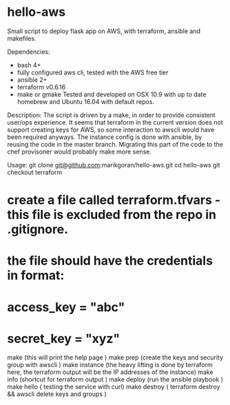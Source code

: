# hello-aws
Small script to deploy flask app on AWS, with terraform, ansible and makefiles.

Dependencies:
- bash 4+
- fully configured aws cli, tested with the AWS free tier
- ansible 2+
- terraform v0.6.16
- make or gmake
Tested and developed on OSX 10.9 with up to date homebrew and Ubuntu 16.04 with default repos.

Description:
  The script is driven by a make, in order to provide consistent user/ops experience. It seems that terraform in the current version does not support creating keys for AWS, so some interaction to awscli would have been required anyways.
  The instance config is done with ansible, by reusing the code in the master branch. Migrating this part of the code to the chef provisoner would probably make more sense.

Usage:
  git clone git@github.com:marikgoran/hello-aws.git
  cd hello-aws
  git checkout terraform
  # create a file called terraform.tfvars - this file is excluded from the repo in .gitignore. 
  # the file should have the credentials in format:
  # access_key = "abc"
  # secret_key = "xyz"
  make (this will print the help page )
  make prep (create the keys and security group with awscli )
  make instance (the heavy lifting is done by terraform here, the terraform output will be the IP addresses of the instance)
  make info (shortcut for terraform output )
  make deploy (run the ansible playbook ) 
  make hello ( testing the service with curl)
  make destroy ( terraform destroy && awscli delete keys and groups )
  
  
  
